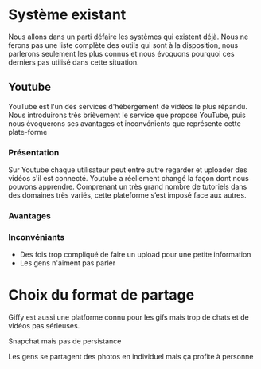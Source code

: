# Système existant

Nous allons dans un parti défaire les systèmes qui existent déjà. Nous ne ferons pas une liste complète des outils qui sont à la disposition, nous parlerons seulement les plus connus et nous évoquons pourquoi ces derniers pas utilisé dans cette situation.

## Youtube

YouTube est l'un des services d'hébergement de vidéos le plus répandu. Nous introduirons très brièvement le service que propose YouTube,  puis nous évoquerons ses avantages et inconvénients que représente cette plate-forme

### Présentation

Sur Youtube chaque utilisateur peut entre autre regarder et uploader des vidéos s'il est connecté. 
Youtube a réellement changé la façon dont nous pouvons apprendre. Comprenant un très grand nombre de tutoriels dans des domaines très variés, cette plateforme s’est imposé face aux autres. 

### Avantages

### Inconvéniants

* Des fois trop compliqué de faire un upload pour une petite information
* Les gens n'aiment pas parler

# Choix du format de partage

Giffy est aussi une platforme connu pour les gifs mais trop de chats et de vidéos pas sérieuses.

Snapchat mais pas de persistance

Les gens se partagent des photos en individuel mais ça profite à personne